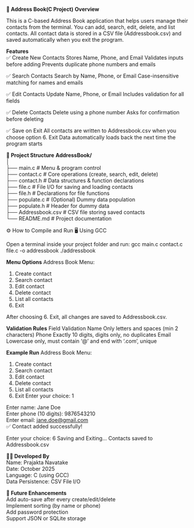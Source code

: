**📒 Address Book(C Project)**
**Overview**

This is a C-based Address Book application that helps users manage their contacts from the terminal.
You can add, search, edit, delete, and list contacts.
All contact data is stored in a CSV file (Addressbook.csv) and saved automatically when you exit the program.

**Features**
<br>
✅ Create New Contacts
Stores Name, Phone, and Email
Validates inputs before adding
Prevents duplicate phone numbers and emails

✅ Search Contacts
Search by Name, Phone, or Email
Case-insensitive matching for names and emails

✅ Edit Contacts
Update Name, Phone, or Email
Includes validation for all fields

✅ Delete Contacts
Delete using a phone number
Asks for confirmation before deleting

✅ Save on Exit
All contacts are written to Addressbook.csv when you choose option 6. Exit
Data automatically loads back the next time the program starts

**📁 Project Structure**
**AddressBook/**
<br>
│
<br>
├── main.c              # Menu & program control
<br>
├── contact.c           # Core operations (create, search, edit, delete)
<br>
├── contact.h           # Data structures & function declarations
<br>
├── file.c              # File I/O for saving and loading contacts
<br>
├── file.h              # Declarations for file functions
<br>
├── populate.c          # (Optional) Dummy data population
<br>
├── populate.h          # Header for dummy data
<br>
├── Addressbook.csv     # CSV file storing saved contacts
<br>
└── README.md           # Project documentation

⚙️ How to Compile and Run
🖥️ Using GCC

Open a terminal inside your project folder and run:
gcc main.c contact.c file.c -o addressbook
./addressbook

****Menu Options****
Address Book Menu:
1. Create contact
2. Search contact
3. Edit contact
4. Delete contact
5. List all contacts
6. Exit

After choosing 6. Exit, all changes are saved to Addressbook.csv.

**Validation Rules**
Field	Validation
Name	Only letters and spaces (min 2 characters)
Phone	Exactly 10 digits, digits only, no duplicates
Email	Lowercase only, must contain ‘@’ and end with ‘.com’, unique

 **Example Run**
Address Book Menu:
1. Create contact
2. Search contact
3. Edit contact
4. Delete contact
5. List all contacts
6. Exit
Enter your choice: 1

Enter name: Jane Doe
<br>
Enter phone (10 digits): 9876543210
<br>
Enter email: jane.doe@gmail.com
<br>
✅ Contact added successfully!

Enter your choice: 6
Saving and Exiting...
Contacts saved to Addressbook.csv


**👨‍💻 Developed By**
<br>
Name: Prajakta Navatake 
<br>
Date: October 2025
<br>
Language: C (using GCC)
<br>
Data Persistence: CSV File I/O

**🏁 Future Enhancements**
<br>
Add auto-save after every create/edit/delete
<br>
Implement sorting (by name or phone)
<br>
Add password protection
<br>
Support JSON or SQLite storage

